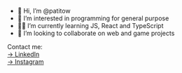 - 👋 Hi, I’m @patitow
- 👀 I’m interested in programming for general purpose
- 👨‍💻 I’m currently learning JS, React and TypeScript
- 📱 I’m looking to collaborate on web and game projects

Contact me:<br>
<a href="https://www.linkedin.com/in/patitow/">→ LinkedIn</a> <br>
<a href="https://www.instagram.com/pa_ti_tow/">→ Instagram</a> <br>
